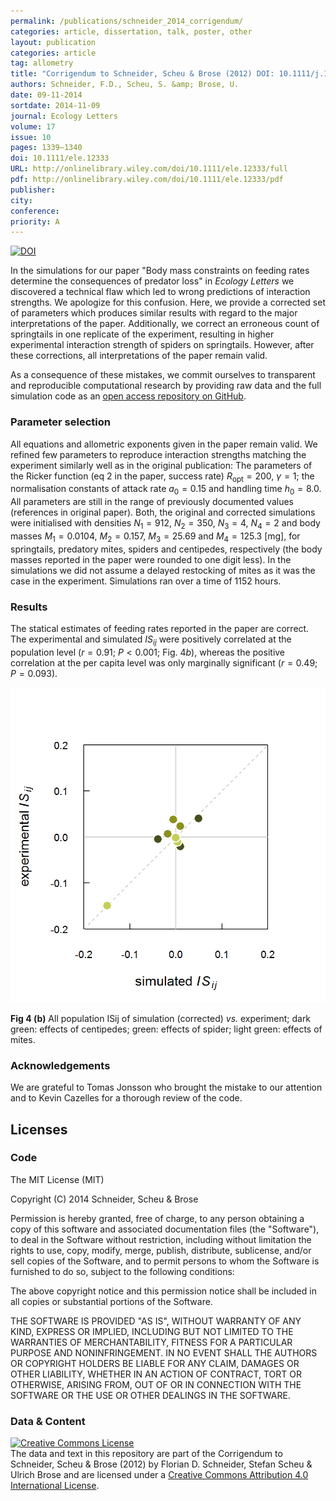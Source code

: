 ```yaml
---
permalink: /publications/schneider_2014_corrigendum/
categories: article, dissertation, talk, poster, other
layout: publication
categories: article
tag: allometry
title: "Corrigendum to Schneider, Scheu & Brose (2012) DOI: 10.1111/j.1461-0248.2012.01750.x"
authors: Schneider, F.D., Scheu, S. &amp; Brose, U.
date: 09-11-2014
sortdate: 2014-11-09
journal: Ecology Letters
volume: 17
issue: 10
pages: 1339–1340
doi: 10.1111/ele.12333
URL: http://onlinelibrary.wiley.com/doi/10.1111/ele.12333/full
pdf: http://onlinelibrary.wiley.com/doi/10.1111/ele.12333/pdf
publisher:
city:
conference:
priority: A
---
```


[![DOI](https://zenodo.org/badge/4927/fdschneider/Schneider_et_al_2012_Corrigendum.png)](http://dx.doi.org/10.5281/zenodo.10878)

In the simulations for our paper "Body mass constraints on feeding rates determine the consequences of predator loss" in *Ecology Letters* we discovered a technical flaw which led to wrong predictions of interaction strengths. We apologize for this confusion.
Here, we provide a corrected set of parameters which produces similar results with regard to the major interpretations of the paper.
Additionally, we correct an erroneous count of springtails in one replicate of the experiment, resulting in higher experimental interaction strength of spiders on springtails.
However, after these corrections, all interpretations of the paper remain valid.

As a consequence of these mistakes, we commit ourselves to
transparent and reproducible computational research by providing
raw data and the full simulation code as an [open
access repository on GitHub](https://github.com/fdschneider/Schneider_et_al_2012_Corrigendum).

### Parameter selection

All equations and allometric exponents given in the paper remain valid. We refined few parameters to reproduce interaction strengths matching the experiment similarly well as in the original publication: The parameters of the Ricker function (eq 2 in the paper, success rate) $R_\mathrm{opt} = 200$, $γ = 1$; the normalisation constants of attack rate $a_0 = 0.15$ and handling time $h_0 = 8.0$. All parameters are still in the range of previously documented values (references in original paper). Both, the original and corrected simulations were initialised with densities $N_1 = 912$, $N_2 = 350$, $N_3 = 4$, $N_4 = 2$ and body masses $M_1 = 0.0104$, $M_2 = 0.157$, $M_3 = 25.69$ and $M_4 = 125.3$ [mg], for springtails, predatory mites, spiders and centipedes, respectively (the body masses reported in the paper were rounded to one digit less). In the simulations we did not assume a delayed restocking of mites as it was the case in the experiment. Simulations ran over a time of 1152 hours.

### Results

The statical estimates of feeding rates reported in the paper are correct. The experimental and simulated $IS_{ij}$ were positively correlated at the population level ($r = 0.91$; $P < 0.001$; Fig. 4*b*), whereas the positive correlation at the per capita level was only marginally significant ($r = 0.49$; $P = 0.093$).

![Fig 4 (b) All population $IS_{ij}$ of simulation (corrected) *vs.* experiment; dark green: effects of centipedes; green: effects of spider; light green: effects of mites.](https://raw.githubusercontent.com/fdschneider/Schneider_et_al_2012_Corrigendum/release/manuscript/schneider_fig4b.png)

**Fig 4 (b)** All population ISij of simulation (corrected) *vs.* experiment; dark green: effects of centipedes; green: effects of spider; light green: effects of mites.

### Acknowledgements

We are grateful to Tomas Jonsson who brought the mistake to our attention and to Kevin Cazelles for a thorough review of the code.


## Licenses

### Code

The MIT License (MIT)

Copyright (C) 2014  Schneider, Scheu & Brose

Permission is hereby granted, free of charge, to any person obtaining a copy of this software and associated documentation files (the "Software"), to deal in the Software without restriction, including without limitation the rights to use, copy, modify, merge, publish, distribute, sublicense, and/or sell copies of the Software, and to permit persons to whom the Software is furnished to do so, subject to the following conditions:

The above copyright notice and this permission notice shall be included in all copies or substantial portions of the Software.

THE SOFTWARE IS PROVIDED "AS IS", WITHOUT WARRANTY OF ANY KIND, EXPRESS OR IMPLIED, INCLUDING BUT NOT LIMITED TO THE WARRANTIES OF MERCHANTABILITY, FITNESS FOR A PARTICULAR PURPOSE AND NONINFRINGEMENT. IN NO EVENT SHALL THE AUTHORS OR COPYRIGHT HOLDERS BE LIABLE FOR ANY CLAIM, DAMAGES OR OTHER LIABILITY, WHETHER IN AN ACTION OF CONTRACT, TORT OR OTHERWISE, ARISING FROM, OUT OF OR IN CONNECTION WITH THE SOFTWARE OR THE USE OR OTHER DEALINGS IN THE SOFTWARE.

###  Data & Content

<a rel="license" href="http://creativecommons.org/licenses/by/4.0/"><img alt="Creative Commons License" style="border-width:0" src="https://i.creativecommons.org/l/by/4.0/88x31.png" /></a><br />The data and text in this repository are part of the <span xmlns:dct="http://purl.org/dc/terms/" property="dct:title">Corrigendum to Schneider, Scheu & Brose (2012)</span> by <span xmlns:cc="http://creativecommons.org/ns#" property="cc:attributionName">Florian D. Schneider, Stefan Scheu & Ulrich Brose</span> and are licensed under a <a rel="license" href="http://creativecommons.org/licenses/by/4.0/">Creative Commons Attribution 4.0 International License</a>.
